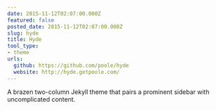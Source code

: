 ```yaml
---
date: 2015-11-12T02:07:00.000Z
featured: false
posted_date: 2015-11-12T02:07:00.000Z
slug: hyde
title: Hyde
tool_type:
- theme
urls:
  github: https://github.com/poole/hyde
  website: http://hyde.getpoole.com/
---
```


A brazen two-column Jekyll theme that pairs a prominent sidebar with uncomplicated content.




